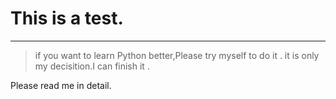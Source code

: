 # This is a test.
---
>if you want to learn Python better,Please try myself to do it .
>it is only my decisition.I can finish it .

Please read me in detail.